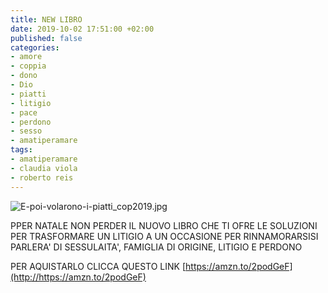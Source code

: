 ```yaml
---
title: NEW LIBRO
date: 2019-10-02 17:51:00 +02:00
published: false
categories:
- amore
- coppia
- dono
- Dio
- piatti
- litigio
- pace
- perdono
- sesso
- amatiperamare
tags:
- amatiperamare
- claudia viola
- roberto reis
---
```


![E-poi-volarono-i-piatti_cop2019.jpg](/uploads/E-poi-volarono-i-piatti_cop2019.jpg)

PPER NATALE NON PERDER IL NUOVO LIBRO CHE TI OFRE LE SOLUZIONI PER TRASFORMARE UN LITIGIO A UN OCCASIONE PER RINNAMORARSISI  PARLERA' DI SESSULAITA', FAMIGLIA DI ORIGINE, LITIGIO E PERDONO

PER AQUISTARLO CLICCA QUESTO LINK [https://amzn.to/2podGeF](http://https://amzn.to/2podGeF)